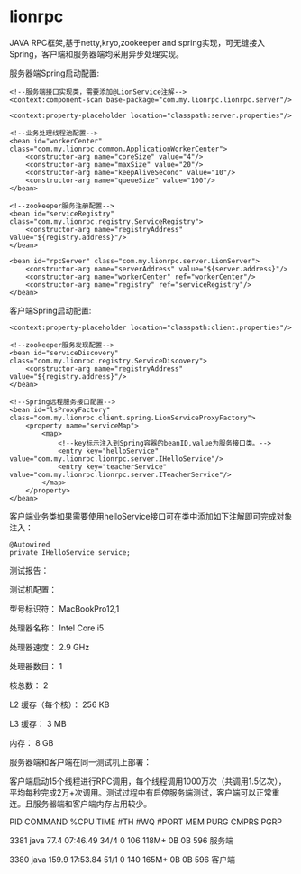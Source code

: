 # lionrpc
JAVA RPC框架,基于netty,kryo,zookeeper and spring实现，可无缝接入Spring，客户端和服务器端均采用异步处理实现。

服务器端Spring启动配置:

    <!--服务端接口实现类，需要添加@LionService注解-->
    <context:component-scan base-package="com.my.lionrpc.lionrpc.server"/>

    <context:property-placeholder location="classpath:server.properties"/>

    <!--业务处理线程池配置-->
    <bean id="workerCenter" class="com.my.lionrpc.common.ApplicationWorkerCenter">
    	<constructor-arg name="coreSize" value="4"/>
    	<constructor-arg name="maxSize" value="20"/>
    	<constructor-arg name="keepAliveSecond" value="10"/>
    	<constructor-arg name="queueSize" value="100"/>
    </bean>

    <!--zookeeper服务注册配置-->
    <bean id="serviceRegistry" class="com.my.lionrpc.registry.ServiceRegistry">
        <constructor-arg name="registryAddress" value="${registry.address}"/>
    </bean>

   <!--服务配置-->
    <bean id="rpcServer" class="com.my.lionrpc.server.LionServer">
        <constructor-arg name="serverAddress" value="${server.address}"/>
        <constructor-arg name="workerCenter" ref="workerCenter"/>
        <constructor-arg name="registry" ref="serviceRegistry"/>
    </bean>


客户端Spring启动配置:

    <context:property-placeholder location="classpath:client.properties"/>

    <!--zookeeper服务发现配置-->
    <bean id="serviceDiscovery" class="com.my.lionrpc.registry.ServiceDiscovery">
        <constructor-arg name="registryAddress" value="${registry.address}"/>
    </bean>

    <!--Spring远程服务接口配置-->
    <bean id="lsProxyFactory" class="com.my.lionrpc.client.spring.LionServiceProxyFactory">
        <property name="serviceMap">
            <map>
                <!--key标示注入到Spring容器的beanID,value为服务接口类。-->
                <entry key="helloService" value="com.my.lionrpc.lionrpc.server.IHelloService"/>
                <entry key="teacherService" value="com.my.lionrpc.lionrpc.server.ITeacherService"/>
            </map>
        </property>
    </bean>

客户端业务类如果需要使用helloService接口可在类中添加如下注解即可完成对象注入：

    @Autowired
	private IHelloService service;


测试报告：

测试机配置：

  型号标识符：	MacBookPro12,1 
  
  处理器名称：	Intel Core i5 
  
  处理器速度：	2.9 GHz
  
  处理器数目：	1
  
  核总数：	2
  
  L2 缓存（每个核）：	256 KB
  
  L3 缓存：	3 MB
  
  内存：	8 GB

服务器端和客户端在同一测试机上部署：

客户端启动15个线程进行RPC调用，每个线程调用1000万次（共调用1.5亿次），平均每秒完成2万+次调用。测试过程中有启停服务端测试，客户端可以正常重连。且服务器端和客户端内存占用较少。

PID   COMMAND      %CPU      TIME     #TH   #WQ  #PORT MEM    PURG   CMPRS  PGRP

3381  java         77.4      07:46.49 34/4  0    106   118M+  0B     0B     596     服务端

3380  java         159.9     17:53.84 51/1  0    140   165M+  0B     0B     596     客户端




